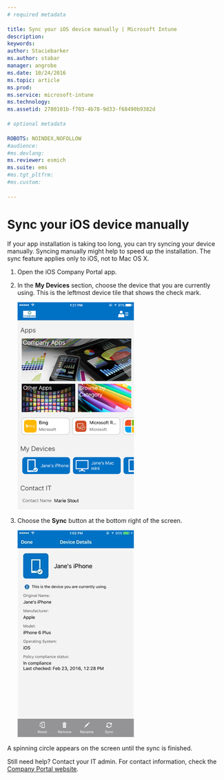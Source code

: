 ```yaml
---
# required metadata

title: Sync your iOS device manually | Microsoft Intune
description:
keywords:
author: Staciebarker
ms.author: stabar
manager: angrobe
ms.date: 10/24/2016
ms.topic: article
ms.prod:
ms.service: microsoft-intune
ms.technology:
ms.assetid: 2780101b-f703-4b78-9d33-f68490b9382d

# optional metadata

ROBOTS: NOINDEX,NOFOLLOW
#audience:
#ms.devlang:
ms.reviewer: esmich
ms.suite: ems
#ms.tgt_pltfrm:
#ms.custom:

---
```



# Sync your iOS device manually

If your app installation is taking too long, you can try syncing your device manually. Syncing manually might help to speed up the installation. The sync feature applies only to iOS, not to Mac OS X.

1. Open the iOS Company Portal app.

2. In the **My Devices** section, choose the device that you are currently using. This is the leftmost device tile that shows the check mark.

    ![Device screen with My Devices section](./media/ios-sync-1-comp-portal-apps.png)

3.  Choose the **Sync** button at the bottom right of the screen.

    ![Device details with Sync button](./media/ios-sync-2-sync-button.png)

A spinning circle appears on the screen until the sync is finished.

Still need help? Contact your IT admin. For contact information, check the [Company Portal website](http://portal.manage.microsoft.com).
